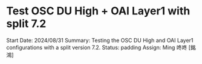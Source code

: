 # Test OSC DU High + OAI Layer1 with split 7.2

Start Date: 2024/08/31
Summary: Testing the OSC DU High and OAI Layer1 configurations with a split version 7.2.
Status: padding
Assign: Ming 咚咚 [銘鴻]